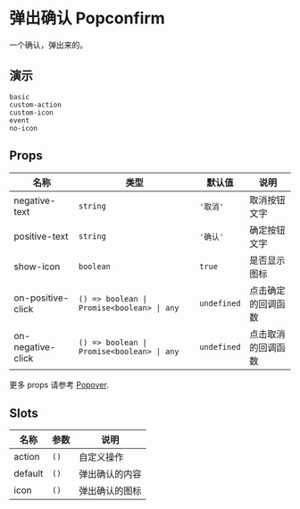 # 弹出确认 Popconfirm

一个确认，弹出来的。

## 演示

```demo
basic
custom-action
custom-icon
event
no-icon
```

## Props

| 名称 | 类型 | 默认值 | 说明 |
| --- | --- | --- | --- |
| negative-text | `string` | `'取消'` | 取消按钮文字 |
| positive-text | `string` | `'确认'` | 确定按钮文字 |
| show-icon | `boolean` | `true` | 是否显示图标 |
| on-positive-click | `() => boolean \| Promise<boolean> \| any` | `undefined` | 点击确定的回调函数 |
| on-negative-click | `() => boolean \| Promise<boolean> \| any` | `undefined` | 点击取消的回调函数 |

更多 props 请参考 [Popover](popover#Props).

## Slots

| 名称    | 参数 | 说明           |
| ------- | ---- | -------------- |
| action  | `()` | 自定义操作     |
| default | `()` | 弹出确认的内容 |
| icon    | `()` | 弹出确认的图标 |

